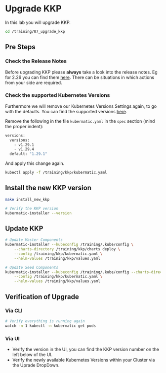 # Upgrade KKP

In this lab you will upgrade KKP.

```bash
cd /training/07_upgrade_kkp
```

## Pre Steps

### Check the Release Notes

Before upgrading KKP please **always** take a look into the release notes. Eg for 2.26 you can find them [here](https://docs.kubermatic.com/kubermatic/v2.26/release-notes/). There can be situations in which actions from your side are required.

### Check the supported Kubernetes Versions

Furthermore we will remove our Kubernetes Versions Settings again, to go with the defaults. You can find the supported versions [here](https://docs.kubermatic.com/kubermatic/main/architecture/compatibility/supported-versions/).

Remove the following in the file `kubermatic.yaml` in the `spec` section (mind the proper indent):

```bash
versions:
  versions:
    - v1.29.1
    - v1.29.4
  default: "1.29.1"
```

And apply this change again.

```bash
kubectl apply -f /training/kkp/kubermatic.yaml
```

## Install the new KKP version

```bash
make install_new_kkp

# Verify the KKP version
kubermatic-installer --version
```

## Update KKP

```bash
# Update Master Components
kubermatic-installer --kubeconfig /training/.kube/config \
    --charts-directory /training/kkp/charts deploy \
    --config /training/kkp/kubermatic.yaml \
    --helm-values /training/kkp/values.yaml

# Update Seed Components
kubermatic-installer --kubeconfig /training/.kube/config --charts-directory /training/kkp/charts deploy kubermatic-seed \
    --config /training/kkp/kubermatic.yaml \
    --helm-values /training/kkp/values.yaml
```

## Verification of Upgrade

### Via CLI

```bash
# Verify everything is running again
watch -n 1 kubectl -n kubermatic get pods
```

### Via UI

- Verify the version in the UI, you can find the KKP version number on the left below of the UI.
- Verify the newly available Kubernetes Versions within your Cluster via the Uprade DropDown.
